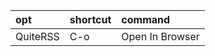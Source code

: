 | opt      | shortcut | command         |
| :-       | :-       | :-              |
| QuiteRSS | C-o      | Open In Browser |